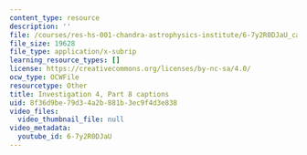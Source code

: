 ```yaml
---
content_type: resource
description: ''
file: /courses/res-hs-001-chandra-astrophysics-institute/6-7y2R0DJaU_captions.webvtt
file_size: 19628
file_type: application/x-subrip
learning_resource_types: []
license: https://creativecommons.org/licenses/by-nc-sa/4.0/
ocw_type: OCWFile
resourcetype: Other
title: Investigation 4, Part 8 captions
uid: 8f36d9be-79d3-4a2b-881b-3ec9f4d3e838
video_files:
  video_thumbnail_file: null
video_metadata:
  youtube_id: 6-7y2R0DJaU
---
```

